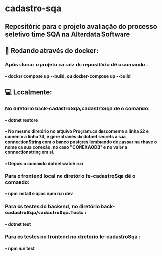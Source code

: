 # cadastro-sqa
## Repositório para o projeto avaliação do processo seletivo time SQA na Alterdata Software

## 🐋 Rodando através do docker:
### Após clonar o projeto na raiz do repositório dê o comando :
#### • docker compose up --build, ou docker-compose up --build

## 💻 Localmente: 
### No diretório back-cadastroSqa/cadastroSqa dê o comando:
#### • dotnet restore 

#### • No mesmo diretório no arquivo Program.cs descomente a linha 22 e comente a linha 24, e gere através do dotnet secrets a sua connectionString com o banco postgres lembrando de passar na chave o nome da sua conexão, no caso "CONEXAODB" e no valor a connectionstring em si.

#### • Depois o comando dotnet watch run

### Para o frontend local no diretório fe-cadastroSqa dê o comando:
#### • npm install e após npm run dev 

### Para os testes do backend, no diretório back-cadastroSqa/cadastroSqa.Tests :
#### • dotnet test

### Para os testes no frontend no diretório  fe-cadastroSqa :
#### • npm run test
